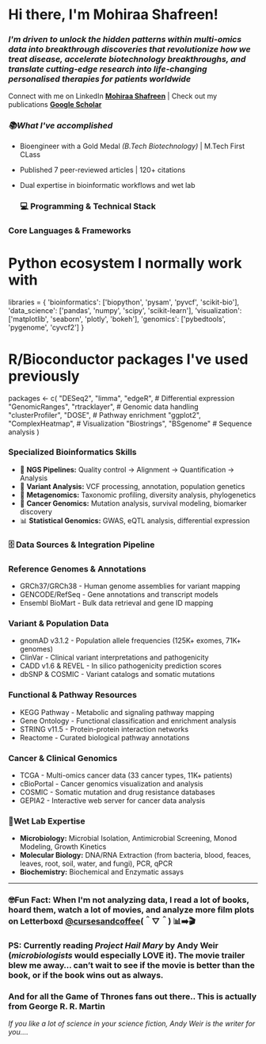 # Hi there, I'm Mohiraa Shafreen! 
### *I'm driven to unlock the hidden patterns within multi-omics data into breakthrough discoveries that revolutionize how we treat disease, accelerate biotechnology breakthroughs, and translate cutting-edge research into life-changing personalised therapies for patients worldwide*
Connect with me on LinkedIn [**Mohiraa Shafreen**](https://www.linkedin.com/in/mohiraa-shafreen-95829921a) | Check out my publications [**Google Scholar**](https://scholar.google.com/citations?hl=en&user=0mf9Qd0AAAAJ)
  
### *📚What I've accomplished*
* Bioengineer with a Gold Medal _(B.Tech Biotechnology)_ | M.Tech First CLass
* Published 7 peer-reviewed articles | 120+ citations
* Dual expertise in bioinformatic workflows and wet lab

  ### 💻 Programming & Technical Stack
### **Core Languages & Frameworks**
# Python ecosystem I normally work with
libraries = {
    'bioinformatics': ['biopython', 'pysam', 'pyvcf', 'scikit-bio'],
    'data_science': ['pandas', 'numpy', 'scipy', 'scikit-learn'],
    'visualization': ['matplotlib', 'seaborn', 'plotly', 'bokeh'],
    'genomics': ['pybedtools', 'pygenome', 'cyvcf2']
}
# R/Bioconductor packages I've used previously 
packages <- c(
  "DESeq2", "limma", "edgeR",           # Differential expression
  "GenomicRanges", "rtracklayer",       # Genomic data handling  
  "clusterProfiler", "DOSE",            # Pathway enrichment
  "ggplot2", "ComplexHeatmap",          # Visualization
  "Biostrings", "BSgenome"              # Sequence analysis
)

### **Specialized Bioinformatics Skills**
* 🧬 **NGS Pipelines:** Quality control → Alignment → Quantification → Analysis
* 🔬 **Variant Analysis:** VCF processing, annotation, population genetics
* 🦠 **Metagenomics:** Taxonomic profiling, diversity analysis, phylogenetics
* 🎯 **Cancer Genomics:** Mutation analysis, survival modeling, biomarker discovery
* 📊 **Statistical Genomics:** GWAS, eQTL analysis, differential expression

### **🗄️ Data Sources & Integration Pipeline**
### **Reference Genomes & Annotations**
* GRCh37/GRCh38 - Human genome assemblies for variant mapping
* GENCODE/RefSeq - Gene annotations and transcript models
* Ensembl BioMart - Bulk data retrieval and gene ID mapping
### **Variant & Population Data**
* gnomAD v3.1.2 - Population allele frequencies (125K+ exomes, 71K+ genomes)
* ClinVar - Clinical variant interpretations and pathogenicity
* CADD v1.6 & REVEL - In silico pathogenicity prediction scores
* dbSNP & COSMIC - Variant catalogs and somatic mutations
### **Functional & Pathway Resources**
* KEGG Pathway - Metabolic and signaling pathway mapping
* Gene Ontology - Functional classification and enrichment analysis
* STRING v11.5 - Protein-protein interaction networks
* Reactome - Curated biological pathway annotations
### **Cancer & Clinical Genomics**
* TCGA - Multi-omics cancer data (33 cancer types, 11K+ patients)
* cBioPortal - Cancer genomics visualization and analysis
* COSMIC - Somatic mutation and drug resistance databases
* GEPIA2 - Interactive web server for cancer data analysis

### **🔬Wet Lab Expertise**
* **Microbiology:** Microbial Isolation, Antimicrobial Screening, Monod Modeling, Growth Kinetics
* **Molecular Biology:** DNA/RNA Extraction (from bacteria, blood, feaces, leaves, root, soil, water, and fungi), PCR, qPCR
* **Biochemistry:** Biochemical and Enzymatic assays
----
### **🤓Fun Fact:** When I'm not analyzing data, I read a lot of books, hoard them, watch a lot of movies, and analyze more film plots on Letterboxd [**@cursesandcoffee**](https://letterboxd.com/cursesandcoffee/)(＾▽＾)  📊➡️🎬
### PS: Currently reading _**Project Hail Mary**_ by Andy Weir (_microbiologists_ would especially LOVE it). The movie trailer blew me away… can’t wait to see if the movie is better than the book, or if the book wins out as always.
### And for all the Game of Thrones fans out there.. This is actually from George R. R. Martin
_If you like a lot of science in your science fiction, Andy Weir is the writer for you...._
